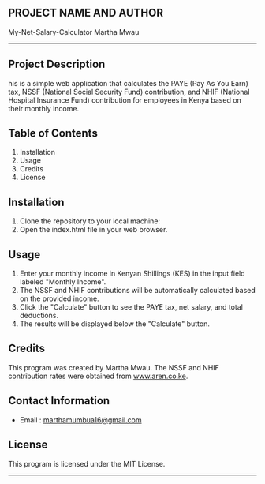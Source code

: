 ## PROJECT NAME AND AUTHOR
My-Net-Salary-Calculator
Martha Mwau
****
## Project Description
his is a simple web application that calculates the PAYE (Pay As You Earn) tax, NSSF (National Social Security Fund) contribution, and NHIF (National Hospital Insurance Fund) contribution for employees in Kenya based on their monthly income.

## Table of Contents
1. Installation
2. Usage
3. Credits
4. License
## Installation
1. Clone the repository to your local machine:
2. Open the index.html file in your web browser.
## Usage
1. Enter your monthly income in Kenyan Shillings (KES) in the input field labeled "Monthly Income".
2. The NSSF and NHIF contributions will be automatically calculated based on the provided income.
3. Click the "Calculate" button to see the PAYE tax, net salary, and total deductions.
4. The results will be displayed below the "Calculate" button.
## Credits
This program was created by Martha Mwau.
The NSSF and NHIF contribution rates were obtained from www.aren.co.ke.
## Contact Information
* Email : marthamumbua16@gmail.com
## License
This program is licensed under the MIT License.
*****
